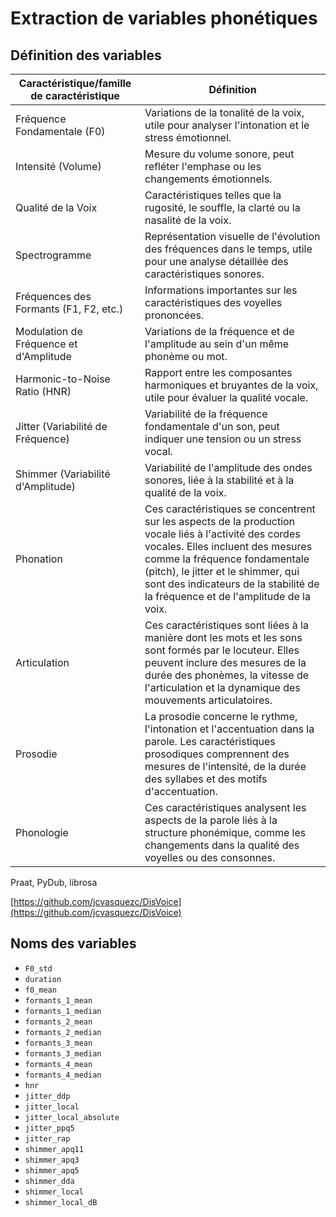 # Extraction de variables phonétiques

## Définition des variables

| Caractéristique/famille de caractéristique | Définition |
| --- | --- |
| Fréquence Fondamentale (F0) | Variations de la tonalité de la voix, utile pour analyser l'intonation et le stress émotionnel. |
| Intensité (Volume) | Mesure du volume sonore, peut refléter l'emphase ou les changements émotionnels. |
| Qualité de la Voix | Caractéristiques telles que la rugosité, le souffle, la clarté ou la nasalité de la voix. |
| Spectrogramme | Représentation visuelle de l'évolution des fréquences dans le temps, utile pour une analyse détaillée des caractéristiques sonores. |
| Fréquences des Formants (F1, F2, etc.) | Informations importantes sur les caractéristiques des voyelles prononcées. |
| Modulation de Fréquence et d'Amplitude | Variations de la fréquence et de l'amplitude au sein d'un même phonème ou mot. |
| Harmonic-to-Noise Ratio (HNR) | Rapport entre les composantes harmoniques et bruyantes de la voix, utile pour évaluer la qualité vocale. |
| Jitter (Variabilité de Fréquence) | Variabilité de la fréquence fondamentale d'un son, peut indiquer une tension ou un stress vocal. |
| Shimmer (Variabilité d'Amplitude) | Variabilité de l'amplitude des ondes sonores, liée à la stabilité et à la qualité de la voix. |
| Phonation | Ces caractéristiques se concentrent sur les aspects de la production vocale liés à l'activité des cordes vocales. Elles incluent des mesures comme la fréquence fondamentale (pitch), le jitter et le shimmer, qui sont des indicateurs de la stabilité de la fréquence et de l'amplitude de la voix. |
| Articulation | Ces caractéristiques sont liées à la manière dont les mots et les sons sont formés par le locuteur. Elles peuvent inclure des mesures de la durée des phonèmes, la vitesse de l'articulation et la dynamique des mouvements articulatoires. |
| Prosodie | La prosodie concerne le rythme, l'intonation et l'accentuation dans la parole. Les caractéristiques prosodiques comprennent des mesures de l'intensité, de la durée des syllabes et des motifs d'accentuation. |
| Phonologie | Ces caractéristiques analysent les aspects de la parole liés à la structure phonémique, comme les changements dans la qualité des voyelles ou des consonnes. |

Praat, PyDub, librosa

[https://github.com/jcvasquezc/DisVoice](https://github.com/jcvasquezc/DisVoice)

## Noms des variables

- `F0_std`
- `duration`
- `f0_mean`
- `formants_1_mean`
- `formants_1_median`
- `formants_2_mean`
- `formants_2_median`
- `formants_3_mean`
- `formants_3_median`
- `formants_4_mean`
- `formants_4_median`
- `hnr`
- `jitter_ddp`
- `jitter_local`
- `jitter_local_absolute`
- `jitter_ppq5`
- `jitter_rap`
- `shimmer_apq11`
- `shimmer_apq3`
- `shimmer_apq5`
- `shimmer_dda`
- `shimmer_local`
- `shimmer_local_dB`
